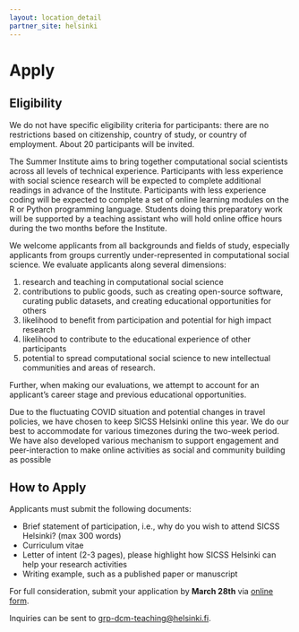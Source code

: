 ```yaml
---
layout: location_detail
partner_site: helsinki
---
```


# Apply

## Eligibility

We do not have specific eligibility criteria for participants: there are no restrictions based on citizenship, country of study, or country of employment.
About 20 participants will be invited.

The Summer Institute aims to bring together computational social scientists across all levels of technical experience.
Participants with less experience with social science research will be expected to complete additional readings in advance of the Institute.
Participants with less experience coding will be expected to complete a set of online learning modules on the R or Python programming language.
Students doing this preparatory work will be supported by a teaching assistant who will hold online office hours during the two months before the Institute.

We welcome applicants from all backgrounds and fields of study, especially applicants from groups currently under-represented in computational social science. We evaluate applicants along several dimensions:

 1. research and teaching in computational social science
 1. contributions to public goods, such as creating open-source software, curating public datasets, and creating educational opportunities for others
 1. likelihood to benefit from participation and potential for high impact research
 1. likelihood to contribute to the educational experience of other participants
 1. potential to spread computational social science to new intellectual communities and areas of research.

Further, when making our evaluations, we attempt to account for an applicant’s career stage and previous educational opportunities.

Due to the fluctuating COVID situation and potential changes in travel policies, we have chosen to keep SICSS Helsinki online this year.
We do our best to accommodate for various timezones during the two-week period.
We have also developed various mechanism to support engagement and peer-interaction to make online activities as social and community building as possible

## How to Apply

Applicants must submit the following documents:

 * Brief statement of participation, i.e., why do you wish to attend SICSS Helsinki? (max 300 words)
 * Curriculum vitae
 * Letter of intent (2-3 pages), please highlight how SICSS Helsinki can help your research activities
 * Writing example, such as a published paper or manuscript

For full consideration, submit your application by **March 28th** via [online form](https://docs.google.com/forms/d/e/1FAIpQLSeZFNExFLNE-DoynCQHRsXQdAq76JqBi8Ci9ExeeayOSVzbdg/viewform?usp=sf_link).

Inquiries can be sent to grp-dcm-teaching@helsinki.fi.
